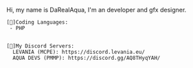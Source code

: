 Hi, my name is DaRealAqua, I'm an developer and gfx designer.
```
[💾]Coding Languages:
 - PHP


[🔗]My Discord Servers:
  LEVANIA (MCPE): https://discord.levania.eu/
  AQUA DEVS (PMMP): https://discord.gg/AQ8THyqYAH/
```  
